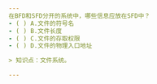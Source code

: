 ```yaml
---
在BFD和SFD分开的系统中，哪些信息应放在SFD中？
- ( ) A.文件的符号名 
- ( ) B.文件长度 
- ( ) C.文件的存取权限 
- ( ) D.文件的物理入口地址

> 知识点：文件系统。

---
```

